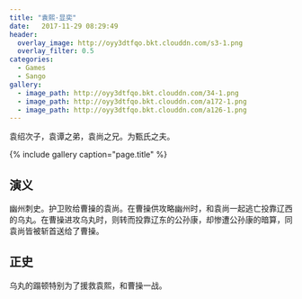 ```yaml
---
title: "袁熙·显奕"
date:   2017-11-29 08:29:49
header:
  overlay_image: http://oyy3dtfqo.bkt.clouddn.com/s3-1.png
  overlay_filter: 0.5
categories:
  - Games
  - Sango
gallery:
  - image_path: http://oyy3dtfqo.bkt.clouddn.com/34-1.png
  - image_path: http://oyy3dtfqo.bkt.clouddn.com/a172-1.png
  - image_path: http://oyy3dtfqo.bkt.clouddn.com/a126-1.png
---
```


袁绍次子，袁谭之弟，袁尚之兄。为甄氏之夫。

{% include gallery caption="page.title" %}

## 演义

幽州刺史。护卫败给曹操的袁尚。在曹操供攻略幽州时，和袁尚一起逃亡投靠辽西的乌丸。在曹操进攻乌丸时，则转而投靠辽东的公孙康，却惨遭公孙康的暗算，同袁尚皆被斩首送给了曹操。

## 正史

乌丸的蹋顿特别为了援救袁熙，和曹操一战。